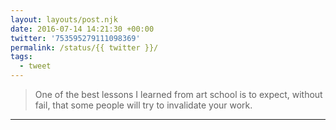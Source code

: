 ```yaml
---
layout: layouts/post.njk
date: 2016-07-14 14:21:30 +00:00
twitter: '753595279111098369'
permalink: /status/{{ twitter }}/
tags: 
  - tweet
---
```


> One of the best lessons I learned from art school is to expect, without fail, that some people will try to invalidate your work.

---
